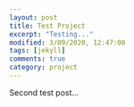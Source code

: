 ```yaml
---
layout: post
title: Test Project
excerpt: "Testing..."
modified: 3/09/2020, 12:47:00
tags: [jekyll]
comments: true
category: project
---
```


Second test post...
